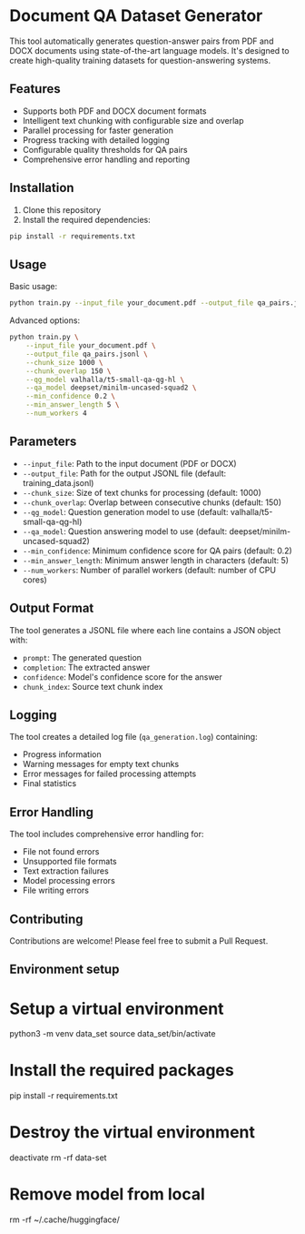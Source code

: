 # Document QA Dataset Generator

This tool automatically generates question-answer pairs from PDF and DOCX documents using state-of-the-art language models. It's designed to create high-quality training datasets for question-answering systems.

## Features

- Supports both PDF and DOCX document formats
- Intelligent text chunking with configurable size and overlap
- Parallel processing for faster generation
- Progress tracking with detailed logging
- Configurable quality thresholds for QA pairs
- Comprehensive error handling and reporting

## Installation

1. Clone this repository
2. Install the required dependencies:
```bash
pip install -r requirements.txt
```

## Usage

Basic usage:
```bash
python train.py --input_file your_document.pdf --output_file qa_pairs.jsonl
```

Advanced options:
```bash
python train.py \
    --input_file your_document.pdf \
    --output_file qa_pairs.jsonl \
    --chunk_size 1000 \
    --chunk_overlap 150 \
    --qg_model valhalla/t5-small-qa-qg-hl \
    --qa_model deepset/minilm-uncased-squad2 \
    --min_confidence 0.2 \
    --min_answer_length 5 \
    --num_workers 4
```

## Parameters

- `--input_file`: Path to the input document (PDF or DOCX)
- `--output_file`: Path for the output JSONL file (default: training_data.jsonl)
- `--chunk_size`: Size of text chunks for processing (default: 1000)
- `--chunk_overlap`: Overlap between consecutive chunks (default: 150)
- `--qg_model`: Question generation model to use (default: valhalla/t5-small-qa-qg-hl)
- `--qa_model`: Question answering model to use (default: deepset/minilm-uncased-squad2)
- `--min_confidence`: Minimum confidence score for QA pairs (default: 0.2)
- `--min_answer_length`: Minimum answer length in characters (default: 5)
- `--num_workers`: Number of parallel workers (default: number of CPU cores)

## Output Format

The tool generates a JSONL file where each line contains a JSON object with:
- `prompt`: The generated question
- `completion`: The extracted answer
- `confidence`: Model's confidence score for the answer
- `chunk_index`: Source text chunk index

## Logging

The tool creates a detailed log file (`qa_generation.log`) containing:
- Progress information
- Warning messages for empty text chunks
- Error messages for failed processing attempts
- Final statistics

## Error Handling

The tool includes comprehensive error handling for:
- File not found errors
- Unsupported file formats
- Text extraction failures
- Model processing errors
- File writing errors

## Contributing

Contributions are welcome! Please feel free to submit a Pull Request. 


## Environment setup

# Setup a virtual environment
python3 -m venv data_set
source data_set/bin/activate

# Install the required packages
pip install -r requirements.txt

# Destroy the virtual environment
deactivate
rm -rf data-set

# Remove model from local 
rm -rf ~/.cache/huggingface/
